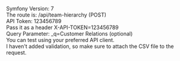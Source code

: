 Symfony Version: 7 <br>
The route is: /api/team-hierarchy (POST) <br>
API Token: 123456789 <br>
Pass it as a header X-API-TOKEN=123456789 <br>
Query Parameter: _q=Customer Relations (optional) <br>
You can test using your preferred API client. <br>
I haven't added validation, so make sure to attach the CSV file to the request. <br>
